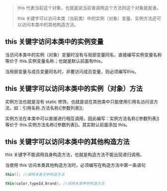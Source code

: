 > this 代表当前这个对象，也就是说当前谁调用这个方法则这个对象就是谁。
>
> this 关键字可以访问本类（当前类）中的实例（对象）变量、实例方法还可以访问本类中的其他构造方法。

## this 关键字访问本类中的实例变量

当访问本类中的实例（对象）变量时没有与局部变量同名，直接编写实例变量名称等价于 this.实例变量名称；也就是默认前面有this。

当局部变量与成员变量同名时，非要访问成员变量，则必须编写this。

## this 关键字可以访问本类中的实例（对象）方法

实例方法也就是没有 static 修饰，也就是说在其他类中只能使用引用名访问该方法，如：引用名称.方法名称([参数列表]);

实例方法在本类中可以直接进行相互调用，因此编写：实例方法名称([参数列表]) 等价于 this.实例方法名称([参数列表])。其实默认前面添加 this。

## this 关键字可以访问本类中的其他构造方法

this 关键字不能调用自身构造方法，也就是构造方法不能出现递归调用。

当使用 this 访问本类其他构造方法时，必须编写在构造方法中第一条语句

```java
this(); //调用本类无参构造方法

this(color,typeId,brand); //调用本类带参构造方法
```


